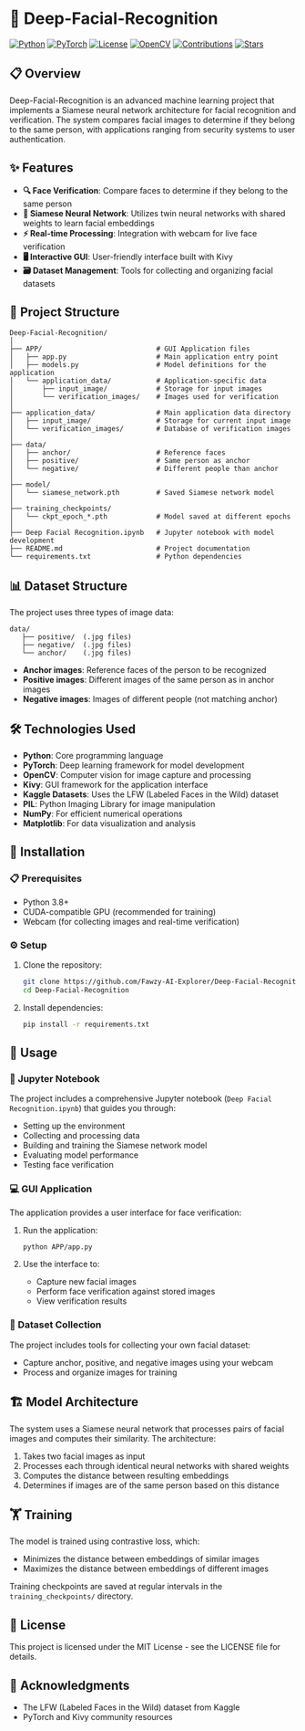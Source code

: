 # 🧠 Deep-Facial-Recognition

[![Python](https://img.shields.io/badge/Python-3.8+-blue.svg)](https://www.python.org/downloads/)
[![PyTorch](https://img.shields.io/badge/PyTorch-1.9+-ee4c2c.svg)](https://pytorch.org/)
[![License](https://img.shields.io/badge/License-MIT-green.svg)](LICENSE)
[![OpenCV](https://img.shields.io/badge/OpenCV-4.5+-5C3EE8.svg)](https://opencv.org/)
[![Contributions](https://img.shields.io/badge/Contributions-Welcome-brightgreen.svg)](https://github.com/Fawzy-AI-Explorer/Deep-Facial-Recognition/issues)
[![Stars](https://img.shields.io/github/stars/Fawzy-AI-Explorer/Deep-Facial-Recognition?style=social)](https://github.com/Fawzy-AI-Explorer/Deep-Facial-Recognition/stargazers)

## 📋 Overview
Deep-Facial-Recognition is an advanced machine learning project that implements a Siamese neural network architecture for facial recognition and verification. The system compares facial images to determine if they belong to the same person, with applications ranging from security systems to user authentication.

## ✨ Features
- **🔍 Face Verification**: Compare faces to determine if they belong to the same person
- **🔄 Siamese Neural Network**: Utilizes twin neural networks with shared weights to learn facial embeddings
- **⚡ Real-time Processing**: Integration with webcam for live face verification
- **🖥️ Interactive GUI**: User-friendly interface built with Kivy
- **🗃️ Dataset Management**: Tools for collecting and organizing facial datasets

## 📁 Project Structure
```
Deep-Facial-Recognition/
│
├── APP/                            # GUI Application files
│   ├── app.py                      # Main application entry point
│   ├── models.py                   # Model definitions for the application
│   └── application_data/           # Application-specific data
│       ├── input_image/            # Storage for input images
│       └── verification_images/    # Images used for verification
│
├── application_data/               # Main application data directory
│   ├── input_image/                # Storage for current input image
│   └── verification_images/        # Database of verification images
│
├── data/                           
│   ├── anchor/                     # Reference faces
│   ├── positive/                   # Same person as anchor
│   └── negative/                   # Different people than anchor
│
├── model/                          
│   └── siamese_network.pth         # Saved Siamese network model
│
├── training_checkpoints/           
│   └── ckpt_epoch_*.pth            # Model saved at different epochs
│
├── Deep Facial Recognition.ipynb   # Jupyter notebook with model development
├── README.md                       # Project documentation
└── requirements.txt                # Python dependencies
```

## 📊 Dataset Structure
The project uses three types of image data:
```
data/  
   ├── positive/  (.jpg files)  
   ├── negative/  (.jpg files)  
   └── anchor/    (.jpg files)
```

- **Anchor images**: Reference faces of the person to be recognized
- **Positive images**: Different images of the same person as in anchor images
- **Negative images**: Images of different people (not matching anchor)

## 🛠️ Technologies Used
- **Python**: Core programming language
- **PyTorch**: Deep learning framework for model development
- **OpenCV**: Computer vision for image capture and processing
- **Kivy**: GUI framework for the application interface
- **Kaggle Datasets**: Uses the LFW (Labeled Faces in the Wild) dataset
- **PIL**: Python Imaging Library for image manipulation
- **NumPy**: For efficient numerical operations
- **Matplotlib**: For data visualization and analysis

## 🚀 Installation

### 📋 Prerequisites
- Python 3.8+
- CUDA-compatible GPU (recommended for training)
- Webcam (for collecting images and real-time verification)

### ⚙️ Setup
1. Clone the repository:
   ```bash
   git clone https://github.com/Fawzy-AI-Explorer/Deep-Facial-Recognition.git
   cd Deep-Facial-Recognition
   ```

2. Install dependencies:
   ```bash
   pip install -r requirements.txt
   ```

## 📖 Usage

### 📓 Jupyter Notebook
The project includes a comprehensive Jupyter notebook (`Deep Facial Recognition.ipynb`) that guides you through:
- Setting up the environment
- Collecting and processing data
- Building and training the Siamese network model
- Evaluating model performance
- Testing face verification

### 💻 GUI Application
The application provides a user interface for face verification:

1. Run the application:
   ```bash
   python APP/app.py
   ```

2. Use the interface to:
   - Capture new facial images
   - Perform face verification against stored images
   - View verification results

### 📸 Dataset Collection
The project includes tools for collecting your own facial dataset:
- Capture anchor, positive, and negative images using your webcam
- Process and organize images for training

## 🏗️ Model Architecture
The system uses a Siamese neural network that processes pairs of facial images and computes their similarity. The architecture:
1. Takes two facial images as input
2. Processes each through identical neural networks with shared weights
3. Computes the distance between resulting embeddings
4. Determines if images are of the same person based on this distance

## 🏋️ Training
The model is trained using contrastive loss, which:
- Minimizes the distance between embeddings of similar images
- Maximizes the distance between embeddings of different images

Training checkpoints are saved at regular intervals in the `training_checkpoints/` directory.

## 📜 License
This project is licensed under the MIT License - see the LICENSE file for details.

## 👏 Acknowledgments
- The LFW (Labeled Faces in the Wild) dataset from Kaggle
- PyTorch and Kivy community resources

